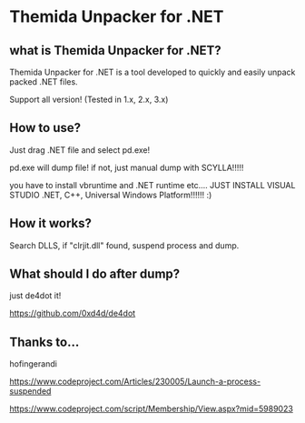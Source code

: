 # Themida Unpacker for .NET

## what is Themida Unpacker for .NET?

Themida Unpacker for .NET is a tool developed to quickly and easily unpack packed .NET files. 

Support all version! (Tested in 1.x, 2.x, 3.x)

## How to use?

Just drag .NET file and select pd.exe!

pd.exe will dump file! if not, just manual dump with SCYLLA!!!!!

you have to install vbruntime and .NET runtime etc.... JUST INSTALL VISUAL STUDIO .NET, C++, Universal Windows Platform!!!!!! :)

## How it works?

Search DLLS, if "clrjit.dll" found, suspend process and dump.

## What should I do after dump?

just de4dot it!

https://github.com/0xd4d/de4dot

## Thanks to...

hofingerandi

https://www.codeproject.com/Articles/230005/Launch-a-process-suspended 

https://www.codeproject.com/script/Membership/View.aspx?mid=5989023
